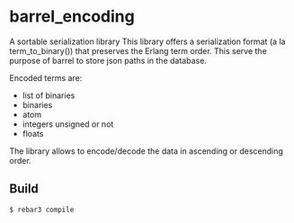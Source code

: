 barrel_encoding
=====


A sortable serialization library This library offers a serialization format (a la term_to_binary()) that preserves the Erlang term order. This serve the purpose of barrel to store json paths in the database.

Encoded terms are:

* list of binaries
* binaries
* atom
* integers unsigned or not
* floats

The library allows to encode/decode the data in ascending or descending order.

Build
-----

    $ rebar3 compile
